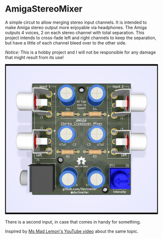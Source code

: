 # AmigaStereoMixer

A simple circut to allow merging stereo input channels.
It is intended to make Amiga stereo output more enjoyable via headphones.
The Amiga outputs 4 voices, 2 on each stereo channel with total separation.
This project intends to cross-fade left and right channels to keep the
separation, but have a little of each channel bleed over to the other side.

*Notice:* This is a hobby project and I will not be responsible for any damage
that might result from its use!

![v1 Rendering](AmigaStereoMixer.jpg)

There is a second input, in case that comes in handy for something.

Inspired by [Ms Mad Lemon's YouTube video](https://www.youtube.com/watch?v=cg2SPF7CMwM) about the same topic.
